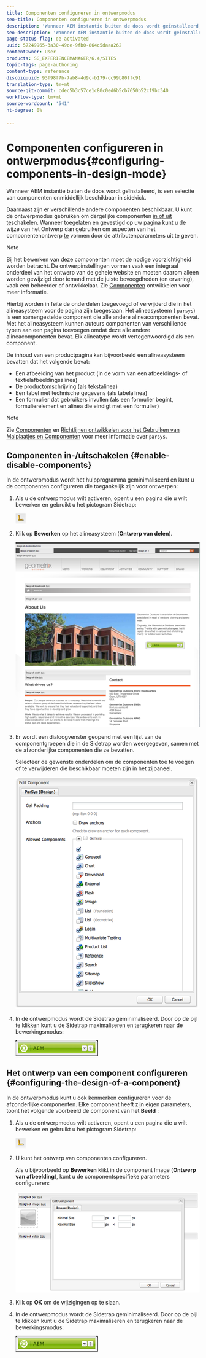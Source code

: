 ```yaml
---
title: Componenten configureren in ontwerpmodus
seo-title: Componenten configureren in ontwerpmodus
description: 'Wanneer AEM instantie buiten de doos wordt geïnstalleerd, is een selectie van componenten onmiddellijk beschikbaar in sidekick. Daarnaast zijn er verschillende andere componenten beschikbaar. U kunt de ontwerpmodus gebruiken om dergelijke componenten in- en uit te schakelen. '
seo-description: 'Wanneer AEM instantie buiten de doos wordt geïnstalleerd, is een selectie van componenten onmiddellijk beschikbaar in sidekick. Daarnaast zijn er verschillende andere componenten beschikbaar. U kunt de ontwerpmodus gebruiken om dergelijke componenten in- en uit te schakelen. '
page-status-flag: de-activated
uuid: 57249965-3a30-49ce-9fb0-864c5daaa262
contentOwner: User
products: SG_EXPERIENCEMANAGER/6.4/SITES
topic-tags: page-authoring
content-type: reference
discoiquuid: 93f98f7b-7ab8-4d9c-b179-dc99b80ffc91
translation-type: tm+mt
source-git-commit: cdec5b3c57ce1c80c0ed6b5cb7650b52cf9bc340
workflow-type: tm+mt
source-wordcount: '541'
ht-degree: 0%

---
```



# Componenten configureren in ontwerpmodus{#configuring-components-in-design-mode}

Wanneer AEM instantie buiten de doos wordt geïnstalleerd, is een selectie van componenten onmiddellijk beschikbaar in sidekick.

Daarnaast zijn er verschillende andere componenten beschikbaar. U kunt de ontwerpmodus gebruiken om dergelijke componenten [in of uit te](#enabledisablecomponentsusingdesignmode)schakelen. Wanneer toegelaten en gevestigd op uw pagina kunt u de wijze van het Ontwerp dan gebruiken om aspecten van het componentenontwerp [te](#configuringcomponentsusingdesignmode) vormen door de attributenparameters uit te geven.

>[!NOTE]
>
>Bij het bewerken van deze componenten moet de nodige voorzichtigheid worden betracht. De ontwerpinstellingen vormen vaak een integraal onderdeel van het ontwerp van de gehele website en moeten daarom alleen worden gewijzigd door iemand met de juiste bevoegdheden (en ervaring), vaak een beheerder of ontwikkelaar. Zie [Componenten](/help/sites-developing/components.md) ontwikkelen voor meer informatie.

Hierbij worden in feite de onderdelen toegevoegd of verwijderd die in het alineasysteem voor de pagina zijn toegestaan. Het alineasysteem ( `parsys`) is een samengestelde component die alle andere alineacomponenten bevat. Met het alineasysteem kunnen auteurs componenten van verschillende typen aan een pagina toevoegen omdat deze alle andere alineacomponenten bevat. Elk alineatype wordt vertegenwoordigd als een component.

De inhoud van een productpagina kan bijvoorbeeld een alineasysteem bevatten dat het volgende bevat:

* Een afbeelding van het product (in de vorm van een afbeeldings- of textielafbeeldingsalinea)
* De productomschrijving (als tekstalinea)
* Een tabel met technische gegevens (als tabelalinea)
* Een formulier dat gebruikers invullen (als een formulier begint, formulierelement en alinea die eindigt met een formulier)

>[!NOTE]
>
>Zie [Componenten](/help/sites-developing/components.md#paragraphsystem) en [Richtlijnen ontwikkelen voor het Gebruiken van Malplaatjes en Componenten](/help/sites-developing/dev-guidelines-bestpractices.md#guidelines-for-using-templates-and-components) voor meer informatie over `parsys`.

## Componenten in-/uitschakelen {#enable-disable-components}

In de ontwerpmodus wordt het hulpprogramma geminimaliseerd en kunt u de componenten configureren die toegankelijk zijn voor ontwerpen:

1. Als u de ontwerpmodus wilt activeren, opent u een pagina die u wilt bewerken en gebruikt u het pictogram Sidetrap:

   ![](do-not-localize/chlimage_1.png)

1. Klik op **Bewerken** op het alineasysteem (**Ontwerp van delen**).

   ![screen_shot_2012-02-08at102726am](assets/screen_shot_2012-02-08at102726am.png)

1. Er wordt een dialoogvenster geopend met een lijst van de componentgroepen die in de Sidetrap worden weergegeven, samen met de afzonderlijke componenten die ze bevatten.

   Selecteer de gewenste onderdelen om de componenten toe te voegen of te verwijderen die beschikbaar moeten zijn in het zijpaneel.

   ![screen_shot_2012-02-08at103407am](assets/screen_shot_2012-02-08at103407am.png)

1. In de ontwerpmodus wordt de Sidetrap geminimaliseerd. Door op de pijl te klikken kunt u de Sidetrap maximaliseren en terugkeren naar de bewerkingsmodus:

   ![](do-not-localize/sidekick-collapsed.png)

## Het ontwerp van een component configureren {#configuring-the-design-of-a-component}

In de ontwerpmodus kunt u ook kenmerken configureren voor de afzonderlijke componenten. Elke component heeft zijn eigen parameters, toont het volgende voorbeeld de component van het **Beeld** :

1. Als u de ontwerpmodus wilt activeren, opent u een pagina die u wilt bewerken en gebruikt u het pictogram Sidetrap:

   ![](do-not-localize/chlimage_1-1.png)

1. U kunt het ontwerp van componenten configureren.

   Als u bijvoorbeeld op **Bewerken** klikt in de component Image (**Ontwerp van afbeelding**), kunt u de componentspecifieke parameters configureren:

   ![chlimage_1-12](assets/chlimage_1-12.png)

1. Klik op **OK** om de wijzigingen op te slaan.

1. In de ontwerpmodus wordt de Sidetrap geminimaliseerd. Door op de pijl te klikken kunt u de Sidetrap maximaliseren en terugkeren naar de bewerkingsmodus:

   ![](do-not-localize/sidekick-collapsed-1.png)

